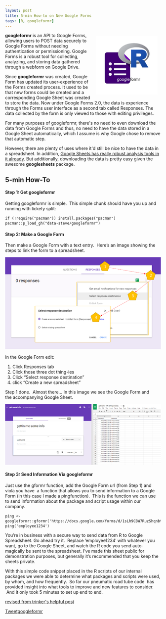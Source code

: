 ```yaml
---
layout: post
title: 5-min How-to on New Google Forms
tags: [R, googleformr]
---
```


<img src="/images/googleformr_logo.png" width="200px" style="float:right; margin:10px;"/>

**googleformr** is an API to Google Forms, allowing users to POST data securely to Google Forms without needing authentication or permissioning. Google Forms is a robust tool for collecting, analyzing, and storing data gathered through a webform on Google Drive. 

Since **googleformr** was created, Google Form has updated its user-experience of the Forms created process. It used to be that new forms could be created and a corresponding Google Sheet was created to store the data. Now under Google Forms 2.0, the data is experience through the Forms user interface as a second tab called Responses. The data collected by the form is only viewed to those with editing privileges. 

For many purposes of googleformr, there's no need to even download the data from Google Forms and thus, no need to have the data stored in a Google Sheet automatically, which I assume is why Google chose to remove that automatic step.

However, there are plenty of uses where it'd still be nice to have the data in a spreadsheet. In addition, [Google Sheets has really robust analysis tools in it already](/googleformr-on-CRAN/). But additionally, downloading the data is pretty easy given the awesome **googlesheets** package.


## 5-min How-To

#### Step 1: Get googleformr

Getting googleformr is simple.  This simple chunk should have you up and running with lickety split:


	if (!require("pacman")) install.packages("pacman")
	pacman::p_load_gh("data-steve/googleformr")


#### Step 2: Make a Google Form

Then make a Google Form with a text entry.  Here’s an image showing the steps to link the form to a spreadsheet. 

![](/images/new_forms_how_to.png)

In the Google Form edit: 

1. Click Responses tab 
2. Click those three dot thing-ies 
3. Click “Select response destination” 
4. click “Create a new spreadsheet”  

Step 1 done.  Almost there… In this image we see the Google Form and the accompanying Google Sheet.

![](/images/form_spreadsheet.png)


#### Step 3: Send Information Via googleformr

Just use the gformr function, add the Google Form url (from Step 1) and viola you have  a function that allows you to send information to a Google Form (in this case I made a pingfunction).  This is the function we can use to send information about the package and script usage within our company.


	ping <- googleformr::gformr('https://docs.google.com/forms/d/1sLh9CBW7RuzShqnbt260Ud85I_I2qQEdw_S6iMytJx4')
	ping('employee1234')


You’re in business with a secure way to send data from R to Google Spreadsheet.
Go ahead try it.  Replace ’employee1234′ with whatever you want, go to the Google Sheet, and watch the R code you send auto-magically be sent to the spreadsheet. I’ve made this sheet public for demonstration purposes, but generally it’s recommended that you keep the sheets private.

With this simple code snippet placed in the R scripts of our internal packages we were able to determine what packages and scripts were used, by whom, and how frequently.  So far our pneumatic road tube code  has provided insight into what tools to improve and new features to consider.  And it only took 5 minutes to set up end to end.

[revised from trinker's helpful post](https://trinkerrstuff.wordpress.com/2016/05/12/googleformr-at-work-pneumatic-road-tube-allegory/)




<a href="https://twitter.com/share" class="twitter-share-button" data-via="data_steve" data-size="large" data-hashtags="rstats,datascience, googleapps" data-dnt="true">Tweet</a><a class="github-button" href="https://github.com/data-steve/googleformr" data-icon="octicon-star" data-style="mega" aria-label="Star data-steve/googleformr on GitHub">googleformr</a> 

